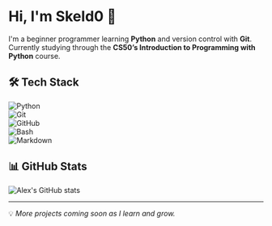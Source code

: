 # Hi, I'm Skeld0 👋  

I'm a beginner programmer learning **Python** and version control with **Git**.  
Currently studying through the **CS50’s Introduction to Programming with Python** course.  

## 🛠️ Tech Stack
![Python](https://img.shields.io/badge/Python-3776AB?style=for-the-badge&logo=python&logoColor=white)  
![Git](https://img.shields.io/badge/Git-F05032?style=for-the-badge&logo=git&logoColor=white)  
![GitHub](https://img.shields.io/badge/GitHub-181717?style=for-the-badge&logo=github&logoColor=white)  
![Bash](https://img.shields.io/badge/Bash-4EAA25?style=for-the-badge&logo=gnubash&logoColor=white)  
![Markdown](https://img.shields.io/badge/Markdown-000000?style=for-the-badge&logo=markdown&logoColor=white)  

## 📊 GitHub Stats
![Alex's GitHub stats](https://github-readme-stats.vercel.app/api?username=Skeld0&show_icons=true&theme=default&hide_title=true)  

---

💡 *More projects coming soon as I learn and grow.*
